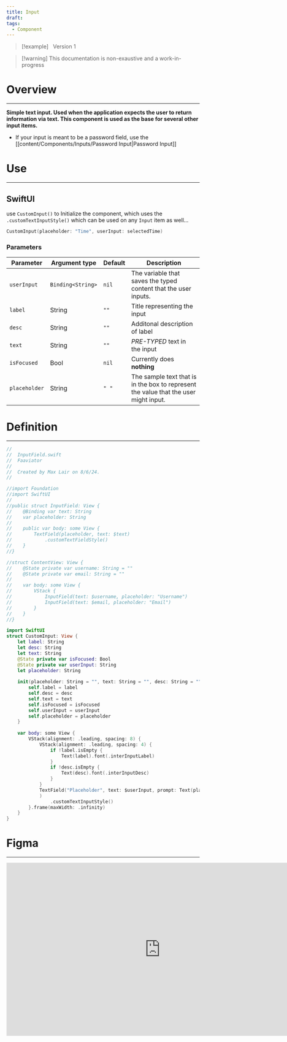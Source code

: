 ```yaml
---
title: Input
draft: 
tags:
  - Component
---
```

 > [!example] &nbsp;&nbsp;Version 1

> [!warning] This documentation is non-exaustive and a work-in-progress

# Overview
---

**Simple text input. Used when the application expects the user to return information via text. This component is used as the base for several other input items.**
- If your input is meant to be a password field, use the [[content/Components/Inputs/Password Input|Password Input]]
# Use
---
## SwiftUI

use `CustomInput()` to Initialize the component, which uses the `.customTextInputStyle()` which can be used on any `Input` item as well...

```swift
CustomInput(placeholder: "Time", userInput: selectedTime)
```
### Parameters

| Parameter     | Argument type     | Default | Description                                                                          |
| ------------- | ----------------- | ------- | ------------------------------------------------------------------------------------ |
| `userInput`   | `Binding<String>` | `nil`   | The variable that saves the typed content that the user inputs.                      |
| `label`       | String            | `""`    | Title representing the input                                                         |
| `desc`        | String            | `""`    | Additonal description of label                                                       |
| `text`        | String            | `""`    | *PRE-TYPED* text in the input                                                        |
| `isFocused`   | Bool              | `nil`   | Currently does **nothing**                                                           |
| `placeholder` | String            | `" "`   | The sample text that is in the box to represent the value that the user might input. |

# Definition
---
```swift title="Input.swift"
//
//  InputField.swift
//  Faaviator
//
//  Created by Max Lair on 8/6/24.
//

//import Foundation
//import SwiftUI
//
//public struct InputField: View {
//    @Binding var text: String
//    var placeholder: String
//    
//    public var body: some View {
//        TextField(placeholder, text: $text)
//            .customTextFieldStyle()
//    }
//}

//struct ContentView: View {
//    @State private var username: String = ""
//    @State private var email: String = ""
//    
//    var body: some View {
//        VStack {
//            InputField(text: $username, placeholder: "Username")
//            InputField(text: $email, placeholder: "Email")
//        }
//    }
//}

import SwiftUI
struct CustomInput: View {
    let label: String
    let desc: String
    let text: String
    @State private var isFocused: Bool
    @State private var userInput: String
    let placeholder: String
    
    init(placeholder: String = "", text: String = "", desc: String = "", label: String = "", isFocused: Bool = false, userInput: String) {
        self.label = label
        self.desc = desc
        self.text = text
        self.isFocused = isFocused
        self.userInput = userInput
        self.placeholder = placeholder
    }
    
    var body: some View {
        VStack(alignment: .leading, spacing: 8) {
            VStack(alignment: .leading, spacing: 4) {
                if !label.isEmpty {
                    Text(label).font(.interInputLabel)
                }
                if !desc.isEmpty {
                    Text(desc).font(.interInputDesc)
                }
            }
            TextField("Placeholder", text: $userInput, prompt: Text(placeholder).font(.interInputType).foregroundStyle(Color.TextTertiary)
            )
                .customTextInputStyle()
        }.frame(maxWidth: .infinity)
    }
}


```

# Figma
---
<iframe style="border: 1px solid rgba(0, 0, 0, 0.1);" width="800" height="450" src="https://www.figma.com/embed?embed_host=share&url=https%3A%2F%2Fwww.figma.com%2Fdesign%2FYdYApHlAjaKaJwv7ogVBoy%2FFaaviator-Design-System-(v1)%3Fnode-id%3D2854-448%26t%3D8sWbGNgGdjv2OOjJ-1" allowfullscreen></iframe>